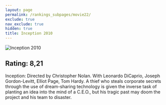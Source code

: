 ```yaml
---
layout: page
permalink: /rankings_subpages/movie22/
exclude: true
nav_exclude: true
hidden: true
title: Inception 2010
---
```


![Inception 2010](https://fwcdn.pl/fpo/08/91/500891/7354571_1.7.webp)
    
## Rating: 8,21


Inception: Directed by Christopher Nolan. With Leonardo DiCaprio, Joseph Gordon-Levitt, Elliot Page, Tom Hardy. A thief who steals corporate secrets through the use of dream-sharing technology is given the inverse task of planting an idea into the mind of a C.E.O., but his tragic past may doom the project and his team to disaster.